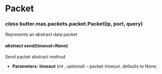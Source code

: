 # Packet

### *class* butter.mas.packets.packet.Packet(ip, port, query)

Represents an abstract data packet

#### *abstract* send(timeout=None)

Send packet abstract methud

* **Parameters:**
  **timeout** (*int* *,* *optional*) – packet timeout. defaults to None.
